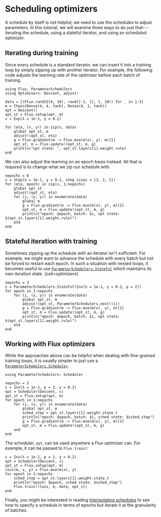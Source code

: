 # Scheduling optimizers

A schedule by itself is not helpful; we need to use the schedules to adjust parameters. In this tutorial, we will examine three ways to do just that---iterating the schedule, using a stateful iterator, and using an scheduled optimizer.

## Iterating during training

Since every schedule is a standard iterator, we can insert it into a training loop by simply zipping up with another iterator. For example, the following code adjusts the learning rate of the optimizer before each batch of training.
```@example optimizers
using Flux, ParameterSchedulers
using Optimisers: Descent, adjust!

data = [(Flux.rand32(4, 10), rand([-1, 1], 1, 10)) for _ in 1:3]
m = Chain(Dense(4, 4, tanh), Dense(4, 1, tanh))
opt = Descent()
opt_st = Flux.setup(opt, m)
s = Exp(λ = 1e-1, γ = 0.2)

for (eta, (x, y)) in zip(s, data)
    global opt_st, m
    adjust!(opt_st, eta)
    g = Flux.gradient(m -> Flux.mse(m(x), y), m)[1]
    opt_st, m = Flux.update!(opt_st, m, g)
    println("opt state: ", opt_st.layers[1].weight.rule)
end
```

We can also adjust the learning on an epoch basis instead. All that is required is to change what we zip our schedule with.
```@example optimizers
nepochs = 6
s = Step(λ = 1e-1, γ = 0.2, step_sizes = [3, 2, 1])
for (eta, epoch) in zip(s, 1:nepochs)
    global opt_st
    adjust!(opt_st, eta)
    for (i, (x, y)) in enumerate(data)
        global m
        g = Flux.gradient(m -> Flux.mse(m(x), y), m)[1]
        opt_st, m = Flux.update!(opt_st, m, g)
        println("epoch: $epoch, batch: $i, opt state: $(opt_st.layers[1].weight.rule)")
    end
end
```

## Stateful iteration with training

Sometimes zipping up the schedule with an iterator isn't sufficient. For example, we might want to advance the schedule with every batch but not be forced to restart each epoch. In such a situation with nested loops, it becomes useful to use [`ParameterSchedulers.Stateful`](@ref) which maintains its own iteration state.
{cell=optimizers}
```@example optimizers
nepochs = 3
s = ParameterSchedulers.Stateful(Inv(λ = 1e-1, γ = 0.2, p = 2))
for epoch in 1:nepochs
    for (i, (x, y)) in enumerate(data)
        global opt_st, m
        adjust!(opt_st, ParameterSchedulers.next!(s))
        g = Flux.gradient(m -> Flux.mse(m(x), y), m)[1]
        opt_st, m = Flux.update!(opt_st, m, g)
        println("epoch: $epoch, batch: $i, opt state: $(opt_st.layers[1].weight.rule)")
    end
end
```

## Working with Flux optimizers

While the approaches above can be helpful when dealing with fine-grained training loops, it is usually simpler to just use a [`ParameterSchedulers.Scheduler`](@ref).
```@example optimizers
using ParameterSchedulers: Scheduler

nepochs = 3
s = Inv(λ = 1e-1, p = 2, γ = 0.2)
opt = Scheduler(Descent, s)
opt_st = Flux.setup(opt, m)
for epoch in 1:nepochs
    for (i, (x, y)) in enumerate(data)
        global opt_st, m
        sched_step = opt_st.layers[1].weight.state.t
        println("epoch: $epoch, batch: $i, sched state: $sched_step")
        g = Flux.gradient(m -> Flux.mse(m(x), y), m)[1]
        opt_st, m = Flux.update!(opt_st, m, g)
    end
end
```
The scheduler, `opt`, can be used anywhere a Flux optimizer can. For example, it can be passed to `Flux.train!`:
```@example optimizers
s = Inv(λ = 1e-1, p = 2, γ = 0.2)
opt = Scheduler(Descent, s)
opt_st = Flux.setup(opt, m)
loss(m, x, y) = Flux.mse(m(x), y)
for epoch in 1:nepochs
    sched_step = opt_st.layers[1].weight.state.t
    println("epoch: $epoch, sched state: $sched_step")
    Flux.train!(loss, m, data, opt_st)
end
```

Finally, you might be interested in reading [Interpolating schedules](@ref) to see how to specify a schedule in terms of epochs but iterate it at the granularity of batches.
